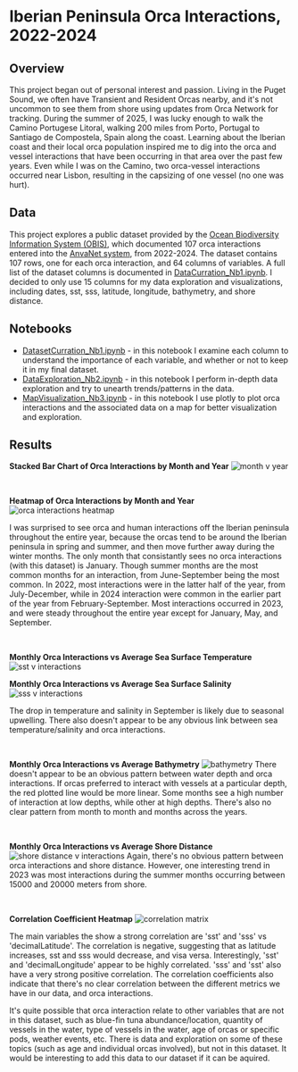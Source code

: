 # Iberian Peninsula Orca Interactions, 2022-2024
## Overview
This project began out of personal interest and passion. Living in the Puget Sound, we often have Transient and Resident Orcas nearby, and it's not uncommon to see them from shore using updates from Orca Network for tracking. During the summer of 2025, I was lucky enough to walk the Camino Portugese Litoral, walking 200 miles from Porto, Portugal to Santiago de Compostela, Spain along the coast. Learning about the Iberian coast and their local orca population inspired me to dig into the orca and vessel interactions that have been occurring in that area over the past few years. Even while I was on the Camino, two orca-vessel interactions occurred near Lisbon, resulting in the capsizing of one vessel (no one was hurt). 

## Data
This project explores a public dataset provided by the [Ocean Biodiversity Information System (OBIS)](https://obis.org/dataset/178820dc-ead7-497b-b2a2-2c8ea4d5a084), which documented 107 orca interactions entered into the [AnvaNet system](https://ipt.vliz.be/eurobis/resource?r=anavnet_orcas), from 2022-2024. The dataset contains 107 rows, one for each orca interaction, and 64 columns of variables. A full list of the dataset columns is documented in [DataCurration_Nb1.ipynb](https://github.com/HaleyEgan/Iberian-Peninsula-Orca-Interactions/blob/main/DatasetCurration_Nb1.ipynb). I decided to only use 15 columns for my data exploration and visualizations, including dates, sst, sss, latitude, longitude, bathymetry, and shore distance. 

## Notebooks
- [DatasetCurration_Nb1.ipynb](https://github.com/HaleyEgan/Iberian-Peninsula-Orca-Interactions/blob/main/DatasetCurration_Nb1.ipynb) - in this notebook I examine each column to understand the importance of each variable, and whether or not to keep it in my final dataset.
- [DataExploration_Nb2.ipynb](https://github.com/HaleyEgan/Iberian-Peninsula-Orca-Interactions/blob/main/DataExploration_Nb2.ipynb) - in this notebook I perform in-depth data exploration and try to unearth trends/patterns in the data.
- [MapVisualization_Nb3.ipynb](https://github.com/HaleyEgan/Iberian-Peninsula-Orca-Interactions/blob/main/MapVisualization_Nb3.ipynb) - in this notebook I use plotly to plot orca interactions and the associated data on a map for better visualization and exploration.

## Results

**Stacked Bar Chart of Orca Interactions by Month and Year**
![month v year](https://github.com/HaleyEgan/Iberian-Peninsula-Orca-Interactions/blob/main/Images/Interactions%20by%20Month%20and%20Year.png)

<br>

**Heatmap of Orca Interactions by Month and Year**
![orca interactions heatmap](https://github.com/HaleyEgan/Iberian-Peninsula-Orca-Interactions/blob/main/Images/orca%20interaction%20heatmap.png)

I was surprised to see orca and human interactions off the Iberian peninsula throughout the entire year, because the orcas tend to be around the Iberian peninsula in spring and summer, and then move further away during the winter months. The only month that consistantly sees no orca interactions (with this dataset) is January. Though summer months are the most common months for an interaction, from June-September being the most common. In 2022, most interactions were in the latter half of the year, from July-December, while in 2024 interaction were common in the earlier part of the year from February-September. Most interactions occurred in 2023, and were steady throughout the entire year except for January, May, and September.

<br>

**Monthly Orca Interactions vs Average Sea Surface Temperature**
![sst v interactions](https://github.com/HaleyEgan/Iberian-Peninsula-Orca-Interactions/blob/main/Images/sst%20v%20orca%20interactions.png)

**Monthly Orca Interactions vs Average Sea Surface Salinity**
![sss v interactions](https://github.com/HaleyEgan/Iberian-Peninsula-Orca-Interactions/blob/main/Images/sss%20v%20orca%20interactions.png)

The drop in temperature and salinity in September is likely due to seasonal upwelling. There also doesn't appear to be any obvious link between sea temperature/salinity and orca interactions.

<br>

**Monthly Orca Interactions vs Average Bathymetry**
![bathymetry](https://github.com/HaleyEgan/Iberian-Peninsula-Orca-Interactions/blob/main/Images/bathymetry%20v%20orca%20interactions.png)
There doesn't appear to be an obvious pattern between water depth and orca interactions. If orcas preferred to interact with vessels at a particular depth, the red plotted line would be more linear. Some months see a high number of interaction at low depths, while other at high depths. There's also no clear pattern from month to month and months across the years.

<br>

**Monthly Orca Interactions vs Average Shore Distance**
![shore distance v interactions](https://github.com/HaleyEgan/Iberian-Peninsula-Orca-Interactions/blob/main/Images/shore%20distance%20v%20orca%20interactions.png)
Again, there's no obvious pattern between orca interactions and shore distance. However, one interesting trend in 2023 was most interactions during the summer months occurring between 15000 and 20000 meters from shore.

<br>

**Correlation Coefficient Heatmap**
![correlation matrix](https://github.com/HaleyEgan/Iberian-Peninsula-Orca-Interactions/blob/main/Images/correlation%20matrix.png)

The main variables the show a strong correlation are 'sst' and 'sss' vs 'decimalLatitude'. The correlation is negative, suggesting that as latitude increases, sst and sss would decrease, and visa versa. Interestingly, 'sst' and 'decimalLongitude' appear to be highly correlated. 'sss' and 'sst' also have a very strong positive correlation. The correlation coefficients also indicate that there's no clear correlation between the different metrics we have in our data, and orca interactions.

It's quite possible that orca interaction relate to other variables that are not in this dataset, such as blue-fin tuna abundance/location, quantity of vessels in the water, type of vessels in the water, age of orcas or specific pods, weather events, etc. There is data and exploration on some of these topics (such as age and individual orcas involved), but not in this dataset. It would be interesting to add this data to our dataset if it can be aquired.

<br>

